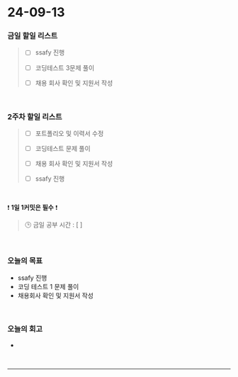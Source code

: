 # 24-09-13
### 금일 할일 리스트
> - [ ]  ssafy 진행
>
> - [ ]  코딩테스트 3문제 풀이
>
> - [ ]  채용 회사 확인 및 지원서 작성

<br/>

### 2주차 할일 리스트  
> - [ ]  포트폴리오 및 이력서 수정
>
> - [ ]  코딩테스트 문제 풀이
>
> - [ ]  채용 회사 확인 및 지원서 작성
>
> - [ ]  ssafy 진행

<br/>

❗ **1일 1커밋은 필수** ❗
> 🕒 금일 공부 시간 : [  ]

<br/>

### 오늘의 목표
- ssafy 진행
- 코딩 테스트 1 문제 풀이
- 채용회사 확인 및 지원서 작성


<br>

### 오늘의 회고
- 



<br/>

------------  
